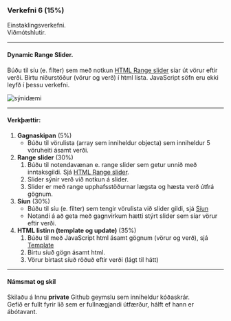 ### Verkefni 6 (15%)

Einstaklingsverkefni. <br>
Viðmótshlutir. <br>

---

#### Dynamic Range Slider.

Búðu til síu (e. filter) sem með notkun [HTML Range slider](https://developer.mozilla.org/en-US/docs/Web/HTML/Element/input/range) síar út vörur eftir verði. Birtu niðurstöður (vörur og verð) í html lista. JavaScript söfn eru ekki leyfð í þessu verkefni.

![sýnidæmi](https://github.com/GunnarThorunnarson/FORR3JS05DU/blob/master/Myndir/slider.png)

---

#### Verkþættir:

1. **Gagnaskipan** (5%)
   - Búðu til vörulista (array sem inniheldur objecta) sem inniheldur 5 vöruheiti ásamt verði. 
1. **Range slider** (30%)
   1. Búðu til notendavænan e. range slider sem getur unnið með inntaksgildi. Sjá [HTML Range slider](https://developer.mozilla.org/en-US/docs/Web/HTML/Element/input/range).
   1. Slider sýnir verð við notkun á slider.
   1. Slider er með range upphafsstöðurnar lægsta og hæsta verð útfrá gögnum.
1. **Síun** (30%)
   - Búðu til síu (e. filter) sem tengir vörulista við slider gildi, sjá [Síun](https://github.com/GunnarThorunnarson/FORR3JS05DU/wiki/S%C3%ADun)
   - Notandi á að geta með gagnvirkum hætti stýrt slider sem síar vörur eftir verði.  
1. **HTML listinn (template og update)** (35%)
   1. Búðu til með JavaScript html ásamt gögnum (vörur og verð), sjá [Template](https://github.com/GunnarThorunnarson/FORR3JS05DU/wiki/Template)
   1. Birtu síuð gögn ásamt html.
   1. Vörur birtast síuð röðuð eftir verði (lágt til hátt)

---

#### Námsmat og skil
Skilaðu á Innu **private** Github geymslu sem inniheldur kóðaskrár. <br>
Gefið er fullt fyrir lið sem er fullnægjandi útfærður, hálft ef hann er ábótavant. 
